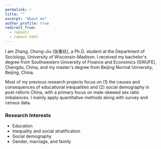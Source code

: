 ```yaml
---
permalink: /
title: ""
excerpt: "About me"
author_profile: true
redirect_from: 
  - /about/
  - /about.html
---
```


I am Zhang, Chong-Jiu (张重玖), a Ph.D. student at the Department of Sociology, University of Wisconsin-Madison. I received my bachelor's degree from Southwestern University of Finance and Economics (SWUFE), Chengdu, China, and my master's degree from Beijing Normal University, Beijing, China. 

Most of my previous research projects focus on (1) the causes and consequences of educational inequalities and (2) social demography in post-reform China, with a primary focus on male-skewed sex ratio imbalances. I mainly apply quantitative methods along with survey and census data.


### Research Interests
- Education
- Inequality and social stratification
- Social demography 
- Gender, marriage, and family
